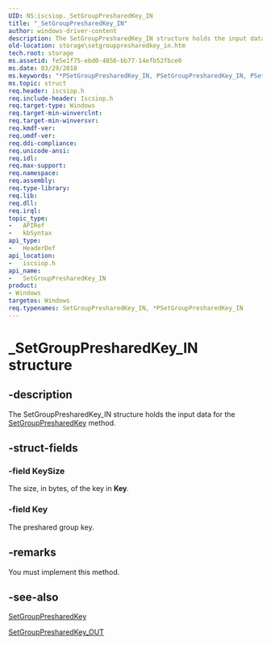 ```yaml
---
UID: NS:iscsiop._SetGroupPresharedKey_IN
title: "_SetGroupPresharedKey_IN"
author: windows-driver-content
description: The SetGroupPresharedKey_IN structure holds the input data for the SetGroupPresharedKey method.
old-location: storage\setgrouppresharedkey_in.htm
tech.root: storage
ms.assetid: fe5e1f75-ebd0-4856-bb77-14efb52fbce0
ms.date: 03/29/2018
ms.keywords: "*PSetGroupPresharedKey_IN, PSetGroupPresharedKey_IN, PSetGroupPresharedKey_IN structure pointer [Storage Devices], SetGroupPresharedKey_IN, SetGroupPresharedKey_IN structure [Storage Devices], _SetGroupPresharedKey_IN, iscsiop/PSetGroupPresharedKey_IN, iscsiop/SetGroupPresharedKey_IN, storage.setgrouppresharedkey_in, structs-iSCSI_0109dfff-f30e-4f15-ab25-4a290b2fc2f4.xml"
ms.topic: struct
req.header: iscsiop.h
req.include-header: Iscsiop.h
req.target-type: Windows
req.target-min-winverclnt: 
req.target-min-winversvr: 
req.kmdf-ver: 
req.umdf-ver: 
req.ddi-compliance: 
req.unicode-ansi: 
req.idl: 
req.max-support: 
req.namespace: 
req.assembly: 
req.type-library: 
req.lib: 
req.dll: 
req.irql: 
topic_type:
-	APIRef
-	kbSyntax
api_type:
-	HeaderDef
api_location:
-	iscsiop.h
api_name:
-	SetGroupPresharedKey_IN
product:
- Windows
targetos: Windows
req.typenames: SetGroupPresharedKey_IN, *PSetGroupPresharedKey_IN
---
```


# _SetGroupPresharedKey_IN structure


## -description


The SetGroupPresharedKey_IN structure holds the input data for the <a href="https://msdn.microsoft.com/library/windows/hardware/ff565693">SetGroupPresharedKey</a> method.


## -struct-fields




### -field KeySize

The size, in bytes, of the key in <b>Key</b><i>.</i>


### -field Key

The preshared group key<i>.</i>


## -remarks



You must implement this method.




## -see-also




<a href="https://msdn.microsoft.com/library/windows/hardware/ff565693">SetGroupPresharedKey</a>



<a href="https://msdn.microsoft.com/library/windows/hardware/ff565697">SetGroupPresharedKey_OUT</a>
 

 


